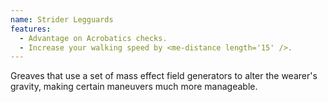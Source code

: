 ```yaml
---
name: Strider Legguards
features:
  - Advantage on Acrobatics checks.
  - Increase your walking speed by <me-distance length='15' />.
---
```

Greaves that use a set of mass effect field generators to alter the wearer's gravity, making certain 
maneuvers much more manageable.